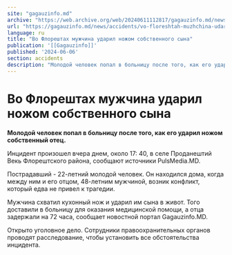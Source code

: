 ```yaml
---
site: "gagauzinfo.md"
archive: "https://web.archive.org/web/20240611112817/gagauzinfo.md/news/accidents/vo-floreshtah-muzhchina-udaril-nozhom-sobstvennogo-sina"
url: "https://gagauzinfo.md/news/accidents/vo-floreshtah-muzhchina-udaril-nozhom-sobstvennogo-sina"
language: ru
title: "Во Флорештах мужчина ударил ножом собственного сына"
publication: '[[Gagauzinfo]]'
published: '2024-06-06'
section: accidents
description: "Молодой человек попал в больницу после того, как его ударил ножом собственный отец."
---
```


# Во Флорештах мужчина ударил ножом собственного сына

**Молодой человек попал в больницу после того, как его ударил ножом собственный отец.**

Инцидент произошел вчера днем, около 17: 40, в селе Проданештий Векь Флорештского района, сообщают источники PulsMedia.MD.

Пострадавший - 22-летний молодой человек. Он находился дома, когда между ним и его отцом, 48-летним мужчиной, возник конфликт, который едва не привел к трагедии.

Мужчина схватил кухонный нож и ударил им сына в живот. Того доставили в больницу для оказания медицинской помощи, а отца задержали на 72 часа, сообщает новостной портал Gagauzinfo.MD.

Открыто уголовное дело. Сотрудники правоохранительных органов проводят расследование, чтобы установить все обстоятельства инцидента.